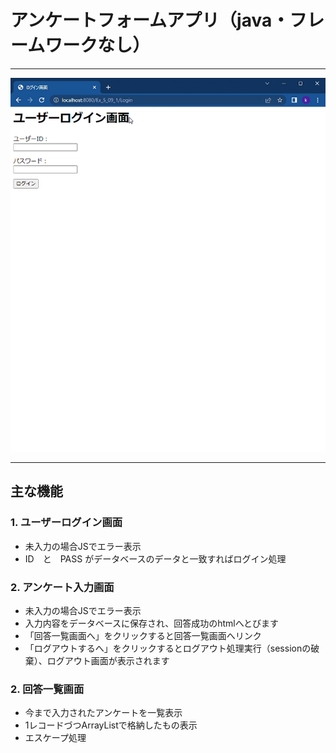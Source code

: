 # アンケートフォームアプリ（java・フレームワークなし）
***
![image](image/questionnaire_form_1.gif)
***
## 主な機能
### 1. ユーザーログイン画面
* 未入力の場合JSでエラー表示
* ID　と　PASS がデータベースのデータと一致すればログイン処理
### 2. アンケート入力画面
* 未入力の場合JSでエラー表示
* 入力内容をデータベースに保存され、回答成功のhtmlへとびます
* 「回答一覧画面へ」をクリックすると回答一覧画面へリンク
* 「ログアウトするへ」をクリックするとログアウト処理実行（sessionの破棄）、ログアウト画面が表示されます
### 2. 回答一覧画面
* 今まで入力されたアンケートを一覧表示
* 1レコードづつArrayListで格納したもの表示
* エスケープ処理
